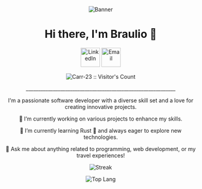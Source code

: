 <p align="center">
  <img src="wp.png" alt="Banner"/>
</p>

<h1 align="center">Hi there, I'm Braulio 🌃</h1>

<p align="center">
  <a href="https://www.linkedin.com/in/brauliocc/" target="_blank"><img src="https://cdn.icon-icons.com/icons2/2428/PNG/512/linkedin_black_logo_icon_147114.png" alt="LinkedIn" width="50" height="50"></a>
  <a href="mailto:brauliocarrion@gmail.com" target="_blank"><img src="https://cdn.icon-icons.com/icons2/2428/PNG/512/telegram_black_logo_icon_147073.png" alt="Email" width="50" height="50"></a>
</p>

<p align="center">
  <img src="https://profile-counter.glitch.me/{Carr-23}/count.svg" alt="Carr-23 :: Visitor's Count" />
</p>

<p align="center">_____________________________________________________________</p>


<p align="center">
  I'm a passionate software developer with a diverse skill set and a love for creating innovative projects. 
</p>

<p align="center">🔭 I’m currently working on various projects to enhance my skills.</p>

<p align="center">🌱 I’m currently learning Rust 🦀 and always eager to explore new technologies.</p>

<p align="center">💬 Ask me about anything related to programming, web development, or my travel experiences!</p>

<p align="center">
  <img src="https://github-readme-streak-stats.herokuapp.com/?user=Carr-23&theme=tokyonight" alt="Streak"/>
</p>

<p align="center">
  <img src="https://github-readme-stats.vercel.app/api/top-langs/?username=Carr-23&layout=compact&theme=tokyonight" alt="Top Lang"/>
</p>
